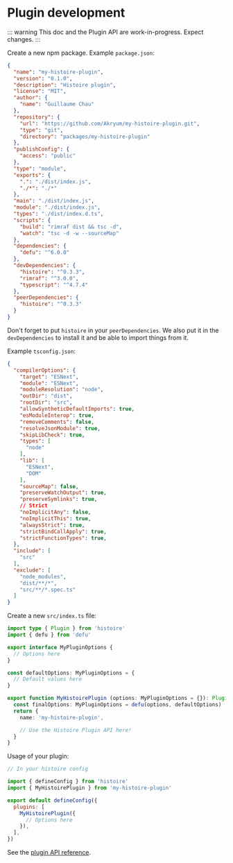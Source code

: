 # Plugin development

::: warning
This doc and the Plugin API are work-in-progress. Expect changes.
:::

Create a new npm package. Example `package.json`:

```json
{
  "name": "my-histoire-plugin",
  "version": "0.1.0",
  "description": "Histoire plugin",
  "license": "MIT",
  "author": {
    "name": "Guillaume Chau"
  },
  "repository": {
    "url": "https://github.com/Akryum/my-histoire-plugin.git",
    "type": "git",
    "directory": "packages/my-histoire-plugin"
  },
  "publishConfig": {
    "access": "public"
  },
  "type": "module",
  "exports": {
    ".": "./dist/index.js",
    "./*": "./*"
  },
  "main": "./dist/index.js",
  "module": "./dist/index.js",
  "types": "./dist/index.d.ts",
  "scripts": {
    "build": "rimraf dist && tsc -d",
    "watch": "tsc -d -w --sourceMap"
  },
  "dependencies": {
    "defu": "^6.0.0"
  },
  "devDependencies": {
    "histoire": "^0.3.3",
    "rimraf": "^3.0.0",
    "typescript": "^4.7.4"
  },
  "peerDependencies": {
    "histoire": "^0.3.3"
  }
}
```

Don't forget to put `histoire` in your `peerDependencies`. We also put it in the `devDependencies` to install it and be able to import things from it.

Example `tsconfig.json`:

```json
{
  "compilerOptions": {
    "target": "ESNext",
    "module": "ESNext",
    "moduleResolution": "node",
    "outDir": "dist",
    "rootDir": "src",
    "allowSyntheticDefaultImports": true,
    "esModuleInterop": true,
    "removeComments": false,
    "resolveJsonModule": true,
    "skipLibCheck": true,
    "types": [
      "node"
    ],
    "lib": [
      "ESNext",
      "DOM"
    ],
    "sourceMap": false,
    "preserveWatchOutput": true,
    "preserveSymlinks": true,
    // Strict
    "noImplicitAny": false,
    "noImplicitThis": true,
    "alwaysStrict": true,
    "strictBindCallApply": true,
    "strictFunctionTypes": true,
  },
  "include": [
    "src"
  ],
  "exclude": [
    "node_modules",
    "dist/**/*",
    "src/**/*.spec.ts"
  ]
}
```

Create a new `src/index.ts` file:

```ts
import type { Plugin } from 'histoire'
import { defu } from 'defu'

export interface MyPluginOptions {
  // Options here
}

const defaultOptions: MyPluginOptions = {
  // Default values here
}

export function MyHistoirePlugin (options: MyPluginOptions = {}): Plugin {
  const finalOptions: MyPluginOptions = defu(options, defaultOptions)
  return {
    name: 'my-histoire-plugin',

    // Use the Histoire Plugin API here!
  }
}
```

Usage of your plugin:

```js
// In your histoire config

import { defineConfig } from 'histoire'
import { MyHistoirePlugin } from 'my-histoire-plugin'

export default defineConfig({
  plugins: [
    MyHistoirePlugin({
      // Options here
    }),
  ],
})
```

See the [plugin API reference](../../reference/plugin-api.md).
